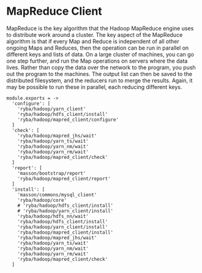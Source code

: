 
# MapReduce Client

MapReduce is the key algorithm that the Hadoop MapReduce engine uses to distribute work around a cluster.
The key aspect of the MapReduce algorithm is that if every Map and Reduce is independent of all other ongoing Maps and Reduces,
then the operation can be run in parallel on different keys and lists of data. On a large cluster of machines, you can go one step further, and run the Map operations on servers where the data lives.
Rather than copy the data over the network to the program, you push out the program to the machines.
The output list can then be saved to the distributed filesystem, and the reducers run to merge the results. Again, it may be possible to run these in parallel, each reducing different keys.

    module.exports = ->
      'configure': [
        'ryba/hadoop/yarn_client'
        'ryba/hadoop/hdfs_client/install'
        'ryba/hadoop/mapred_client/configure'
      ]
      'check': [
        'ryba/hadoop/mapred_jhs/wait'
        'ryba/hadoop/yarn_ts/wait'
        'ryba/hadoop/yarn_nm/wait'
        'ryba/hadoop/yarn_rm/wait'
        'ryba/hadoop/mapred_client/check'
      ]
      'report': [
        'masson/bootstrap/report'
        'ryba/hadoop/mapred_client/report'
      ]
      'install': [
        'masson/commons/mysql_client'
        'ryba/hadoop/core'
        # 'ryba/hadoop/hdfs_client/install'
        # 'ryba/hadoop/yarn_client/install'
        'ryba/hadoop/hdfs_nn/wait'
        'ryba/hadoop/hdfs_client/install'
        'ryba/hadoop/yarn_client/install'
        'ryba/hadoop/mapred_client/install'
        'ryba/hadoop/mapred_jhs/wait'
        'ryba/hadoop/yarn_ts/wait'
        'ryba/hadoop/yarn_nm/wait'
        'ryba/hadoop/yarn_rm/wait'
        'ryba/hadoop/mapred_client/check'
      ]
